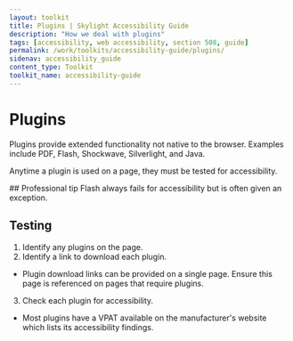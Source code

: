 ```yaml
---
layout: toolkit
title: Plugins | Skylight Accessibility Guide
description: "How we deal with plugins"
tags: [accessibility, web accessibility, section 508, guide]
permalink: /work/toolkits/accessibility-guide/plugins/
sidenav: accessibility_guide
content_type: Toolkit
toolkit_name: accessibility-guide
---
```


# Plugins

Plugins provide extended functionality not native to the browser. Examples include PDF, Flash, Shockwave, Silverlight, and Java.

Anytime a plugin is used on a page, they must be tested for accessibility.

<div class="callout--alt" markdown='1'>
## Professional tip
Flash always fails for accessibility but is often given an exception.
</div>

## Testing

1. Identify any plugins on the page.
2. Identify a link to download each plugin.
 * Plugin download links can be provided on a single page. Ensure this page is referenced on pages that require plugins.
3. Check each plugin for accessibility.
  * Most plugins have a VPAT available on the manufacturer's website which lists its accessibility findings.
